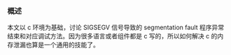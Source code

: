 ### 概述

本文以 c 环境为基础，讨论 SIGSEGV 信号导致的 segmentation fault 程序异常结束和对应调试方法。因为很多语言或者组件都是 c 写的，所以如何解决 c 的内存泄漏也算是一个通用的技能了。


